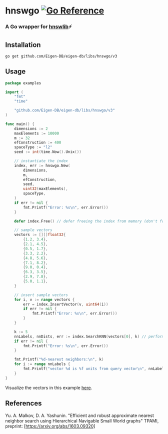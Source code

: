 # hnswgo [![Go Reference](https://pkg.go.dev/badge/github.com/Eigen-DB/hnswgo/v2.svg)](https://pkg.go.dev/github.com/Eigen-DB/hnswgo/v2)

### A Go wrapper for [hnswlib](https://github.com/nmslib/hnswlib)⚡ 

## Installation 

```
go get github.com/Eigen-DB/eigen-db/libs/hnswgo/v3
```

## Usage

```go
package examples

import (
	"fmt"
	"time"

	"github.com/Eigen-DB/eigen-db/libs/hnswgo/v3"
)

func main() {
	dimensions := 2
	maxElements := 10000
	m := 32
	efConstruction := 400
	spaceType := "l2"
	seed := int(time.Now().Unix())

	// instantiate the index
	index, err := hnswgo.New(
		dimensions,
		m,
		efConstruction,
		seed,
		uint32(maxElements),
		spaceType,
	)
	if err != nil {
		fmt.Printf("Error: %s\n", err.Error())
	}

	defer index.Free() // defer freeing the index from memory (don't forget in order ot prevent memory leaks)

	// sample vectors
	vectors := [][]float32{
		{1.2, 3.4},
		{2.1, 4.5},
		{0.5, 1.7},
		{3.3, 2.2},
		{4.8, 5.6},
		{7.1, 8.2},
		{9.0, 0.4},
		{6.3, 3.5},
		{2.9, 7.8},
		{5.0, 1.1},
	}

	// insert sample vectors
	for i, v := range vectors {
		err = index.InsertVector(v, uint64(i))
		if err != nil {
			fmt.Printf("Error: %s\n", err.Error())
		}
	}

	k := 5
	nnLabels, nnDists, err := index.SearchKNN(vectors[0], k) // perform similarity search where the first of our sample vectors is the query vector
	if err != nil {
		fmt.Printf("Error: %s\n", err.Error())
	}

	fmt.Printf("%d-nearest neighbors:\n", k)
	for i := range nnLabels {
		fmt.Printf("vector %d is %f units from query vector\n", nnLabels[i], nnDists[i])
	}
}
```

Visualize the vectors in this example [here](https://www.desmos.com/calculator/n47sh892rk).

## References
Yu. A. Malkov, D. A. Yashunin. "Efficient and robust approximate nearest neighbor search using Hierarchical Navigable Small World graphs" TPAMI, preprint: [https://arxiv.org/abs/1603.09320]
